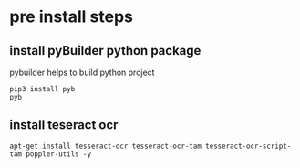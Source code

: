 pre install steps
===

## install pyBuilder python package
pybuilder helps to build python project

```shell script
pip3 install pyb
pyb
```

## install teseract ocr

```shell script
apt-get install tesseract-ocr tesseract-ocr-tam tesseract-ocr-script-tam poppler-utils -y
```